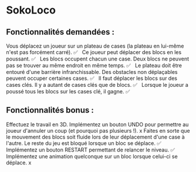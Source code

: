 # SokoLoco

## Fonctionnalités demandées :

Vous déplacez un joueur sur un plateau de cases (la plateau en lui-même n'est pas forcément carré). ✅
&nbsp;
Ce joueur peut déplacer des blocs en les poussant. ✅
&nbsp;
Les blocs occupent chacun une case. Deux blocs ne peuvent pas se trouver au même endroit en même temps. ✅
&nbsp;
Le plateau doit être entouré d'une barrière infranchissable. Des obstacles non déplaçables peuvent occuper certaines cases. ✅
&nbsp;
Il faut déplacer les blocs sur des cases clés. Il y a autant de cases clés que de blocs. ✅
&nbsp;
Lorsque le joueur a poussé tous les blocs sur les cases clé, il gagne. ✅
&nbsp;

## Fonctionnalités bonus :

Effectuez le travail en 3D.
Implémentez un bouton UNDO pour permettre au joueur d'annuler un coup (et pourquoi pas plusieurs !). x
Faites en sorte que le mouvement des blocs soit fluide lors de leur déplacement d'une case à l'autre. Le reste du jeu est bloqué lorsque un bloc se déplace. ✅
Implémentez un bouton RESTART permettant de relancer le niveau. ✅
Implémentez une animation quelconque sur un bloc lorsque celui-ci se déplace. x
